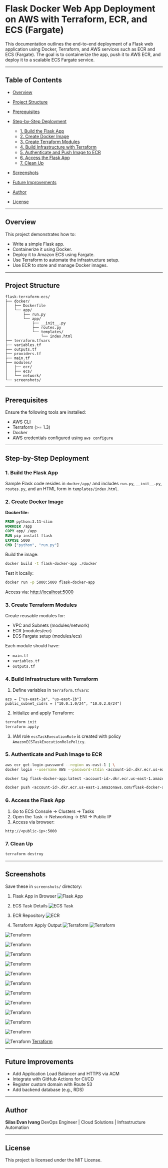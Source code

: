 # Flask Docker Web App Deployment on AWS with Terraform, ECR, and ECS (Fargate)

This documentation outlines the end-to-end deployment of a Flask web application using Docker, Terraform, and AWS services such as ECR and ECS (Fargate). The goal is to containerize the app, push it to AWS ECR, and deploy it to a scalable ECS Fargate service.

---

## Table of Contents

* [Overview](#overview)
* [Project Structure](#project-structure)
* [Prerequisites](#prerequisites)
* [Step-by-Step Deployment](#step-by-step-deployment)

  * [1. Build the Flask App](#1-build-the-flask-app)
  * [2. Create Docker Image](#2-create-docker-image)
  * [3. Create Terraform Modules](#3-create-terraform-modules)
  * [4. Build Infrastructure with Terraform](#4-build-infrastructure-with-terraform)
  * [5. Authenticate and Push Image to ECR](#5-authenticate-and-push-image-to-ecr)
  * [6. Access the Flask App](#6-access-the-flask-app)
  * [7. Clean Up](#7-clean-up)
* [Screenshots](#screenshots)
* [Future Improvements](#future-improvements)
* [Author](#author)
* [License](#license)

---

## Overview

This project demonstrates how to:

* Write a simple Flask app.
* Containerize it using Docker.
* Deploy it to Amazon ECS using Fargate.
* Use Terraform to automate the infrastructure setup.
* Use ECR to store and manage Docker images.

---

## Project Structure

```
flask-terraform-ecs/
├── docker/
│   ├── Dockerfile
│   └── app/
│       ├── run.py
│       └── app/
│           ├── __init__.py
│           ├── routes.py
│           └── templates/
│               └── index.html
├── terraform.tfvars
├── variables.tf
├── outputs.tf
├── providers.tf
├── main.tf
├── modules/
│   ├── ecr/
│   ├── ecs/
│   └── network/
└── screenshots/
```

---

## Prerequisites

Ensure the following tools are installed:

* AWS CLI
* Terraform (>= 1.3)
* Docker
* AWS credentials configured using `aws configure`

---

## Step-by-Step Deployment

### 1. Build the Flask App

Sample Flask code resides in `docker/app/` and includes `run.py`, `__init__.py`, `routes.py`, and an HTML form in `templates/index.html`.

### 2. Create Docker Image

**Dockerfile:**

```dockerfile
FROM python:3.11-slim
WORKDIR /app
COPY app/ /app
RUN pip install flask
EXPOSE 5000
CMD ["python", "run.py"]
```

Build the image:

```bash
docker build -t flask-docker-app ./docker
```

Test it locally:

```bash
docker run -p 5000:5000 flask-docker-app
```

Access via: [http://localhost:5000](http://localhost:5000)

### 3. Create Terraform Modules

Create reusable modules for:

* VPC and Subnets (modules/network)
* ECR (modules/ecr)
* ECS Fargate setup (modules/ecs)

Each module should have:

* `main.tf`
* `variables.tf`
* `outputs.tf`

### 4. Build Infrastructure with Terraform

1. Define variables in `terraform.tfvars`:

```hcl
azs = ["us-east-1a", "us-east-1b"]
public_subnet_cidrs = ["10.0.1.0/24", "10.0.2.0/24"]
```

2. Initialize and apply Terraform:

```bash
terraform init
terraform apply
```

3. IAM role `ecsTaskExecutionRole` is created with policy `AmazonECSTaskExecutionRolePolicy`.

### 5. Authenticate and Push Image to ECR

```bash
aws ecr get-login-password --region us-east-1 | \
docker login --username AWS --password-stdin <account-id>.dkr.ecr.us-east-1.amazonaws.com

docker tag flask-docker-app:latest <account-id>.dkr.ecr.us-east-1.amazonaws.com/flask-docker-app:latest

docker push <account-id>.dkr.ecr.us-east-1.amazonaws.com/flask-docker-app:latest
```

### 6. Access the Flask App

1. Go to ECS Console → Clusters → Tasks
2. Open the Task → Networking → ENI → Public IP
3. Access via browser:

```
http://<public-ip>:5000
```

### 7. Clean Up

```bash
terraform destroy
```

---

## Screenshots

Save these in `screenshots/` directory:

1. Flask App in Browser
   ![Flask App](screenshots/1.png)

2. ECS Task Details
   ![ECS Task](screenshots/2.png)

3. ECR Repository
   ![ECR](screenshots/3-repo.png)

4. Terraform Apply Output
   ![Terraform](screenshots/4.png)
   ![Terraform](screenshots/5.png)

![Terraform](screenshots/6.png)

![Terraform](screenshots/7.png)

![Terraform](screenshots/9.png)

![Terraform](screenshots/10.png)

![Terraform](screenshots/10.png)

![Terraform](screenshots/10.png)

![Terraform](screenshots/11.png)

![Terraform](screenshots/12.png)

![Terraform](screenshots/13.png)

![Terraform](screenshots/14.png)

![Terraform](screenshots/15.png)

![Terraform](screenshots/16.png)
[Terraform](screenshots/17.png)


---

## Future Improvements

* Add Application Load Balancer and HTTPS via ACM
* Integrate with GitHub Actions for CI/CD
* Register custom domain with Route 53
* Add backend database (e.g., RDS)

---

## Author

**Silas Evan Ivang**
DevOps Engineer | Cloud Solutions | Infrastructure Automation

---

## License

This project is licensed under the MIT License.
